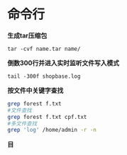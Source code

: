 # 命令行

**生成tar压缩包**

```text
tar -cvf name.tar name/
```

**倒数300行并进入实时监听文件写入模式**

```
tail -300f shopbase.log 
```

**按文件中关键字查找**

```bash
grep forest f.txt     
#文件查找
grep forest f.txt cpf.txt 
#多文件查找
grep 'log' /home/admin -r -n 
```

**目**

